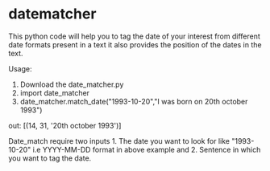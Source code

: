 # datematcher
This python code will help you to tag the date of your interest from different date formats present in a text it also provides the position of the dates in the text.

Usage:
  1. Download the date_matcher.py
  2. import date_matcher
  3. date_matcher.match_date("1993-10-20","I was born on 20th october 1993")
  
  out: 
    [(14, 31, '20th october 1993')]

Date_match require two inputs 1. The date you want to look for like "1993-10-20" i.e YYYY-MM-DD format in above example and 2. Sentence in which you want to tag the date.
